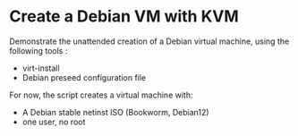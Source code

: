 # Create a Debian VM with KVM

Demonstrate the unattended creation of a Debian virtual machine,
using the following tools :

- virt-install
- Debian preseed configuration file

For now, the script creates a virtual machine with:

- A Debian stable netinst ISO (Bookworm, Debian12)
- one user, no root
